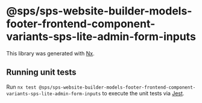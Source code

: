 # @sps/sps-website-builder-models-footer-frontend-component-variants-sps-lite-admin-form-inputs

This library was generated with [Nx](https://nx.dev).

## Running unit tests

Run `nx test @sps/sps-website-builder-models-footer-frontend-component-variants-sps-lite-admin-form-inputs` to execute the unit tests via [Jest](https://jestjs.io).

